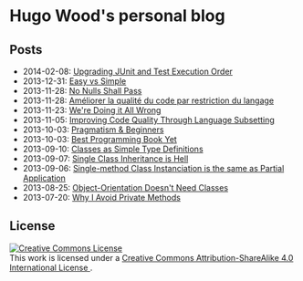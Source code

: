 
# Hugo Wood's personal blog

## Posts

- 2014-02-08: [Upgrading JUnit and Test Execution Order](upgrading-junit/upgrading-junit.md)
- 2013-12-31: [Easy vs Simple](easy-vs-simple/easy-vs-simple.md)
- 2013-11-28: [No Nulls Shall Pass](no-nulls-shall-pass/no-nulls-shall-pass.md)
- 2013-11-28: [Améliorer la qualité du code par restriction du langage](ameliorer-la-qualite-du-code/ameliorer-la-qualite-du-code.md)
- 2013-11-23: [We're Doing it All Wrong](we-are-doing-it-all-wrong/we-are-doing-it-all-wrong.md)
- 2013-11-05: [Improving Code Quality Through Language Subsetting](improving-code-quality/improving-code-quality.md)
- 2013-10-03: [Pragmatism & Beginners](pragmatism-and-beginners/pragmatism-and-beginners.md)
- 2013-10-03: [Best Programming Book Yet](best-programming-book-yet/best-programming-book-yet.md)
- 2013-09-10: [Classes as Simple Type Definitions](classes-as-simple-type-definitions/classes-as-simple-type-definitions.md)
- 2013-09-07: [Single Class Inheritance is Hell](single-class-inheritance-is-hell/single-class-inheritance-is-hell.md)
- 2013-09-06: [Single-method Class Instanciation is the same as Partial Application](single-method-class-instanciation-is-the-same-as-partial-application/single-method-class-instanciation-is-the-same-as-partial-application.md)
- 2013-08-25: [Object-Orientation Doesn't Need Classes](oo-doesnt-need-classes/oo-doesnt-need-classes.md)
- 2013-07-20: [Why I Avoid Private Methods](why-i-avoid-private-methods/why-i-avoid-private-methods.md)

## License

<a rel="license" href="http://creativecommons.org/licenses/by-sa/4.0/">
  <img alt="Creative Commons License" style="border-width:0" src="https://i.creativecommons.org/l/by-sa/4.0/88x31.png" />
</a>
<br />
This work is licensed under a
<a rel="license" href="http://creativecommons.org/licenses/by-sa/4.0/">
  Creative Commons Attribution-ShareAlike 4.0 International License
</a>.
